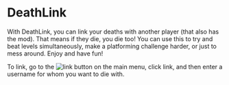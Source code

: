 # DeathLink

With DeathLink, you can link your deaths with another player (that also has the mod). That means if they die, you die too! You can use this to try and beat levels simultaneously, make a platforming challenge harder, or just to mess around. Enjoy and have fun!

To link, go to the ![link](frame:gj_linkBtn_001.png&scale:0.5) button on the main menu, click link, and then enter a username for whom you want to die with. 